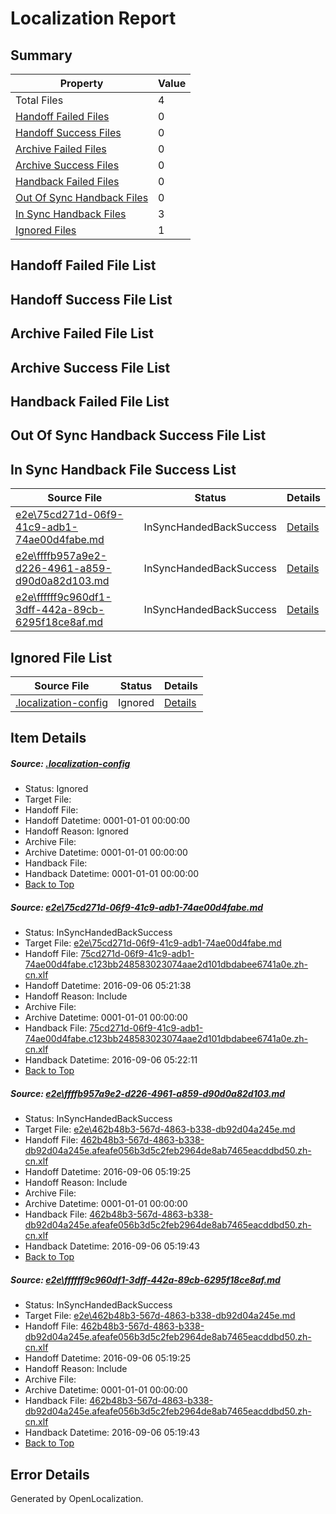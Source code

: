 # <a name='report-top'></a> Localization Report

## Summary
 Property | Value 
 -------- | ----- 
 Total Files | 4
[ Handoff Failed Files ](#handoff-failed-list)| 0
[ Handoff Success Files ](#handoff-success-list)| 0
[ Archive Failed Files ](#archive-failed-list)| 0
[ Archive Success Files ](#archive-success-list)| 0
[ Handback Failed Files ](#handback-failed-list)| 0
[ Out Of Sync Handback Files ](#outofsync-handback-success-list)| 0
[ In Sync Handback Files ](#insync-handback-success-list)| 3
[ Ignored Files ](#ignored-list)| 1

## <a name='handoff-failed-list'></a> Handoff Failed File List

## <a name='handoff-success-list'></a> Handoff Success File List

## <a name='archive-failed-list'></a> Archive Failed File List

## <a name='archive-success-list'></a> Archive Success File List

## <a name='handback-failed-list'></a> Handback Failed File List

## <a name='outofsync-handback-success-list'></a> Out Of Sync Handback Success File List

## <a name='insync-handback-success-list'></a> In Sync Handback File Success List
 Source File | Status | Details 
 ----------- | ------ | ------- 
 [e2e\75cd271d-06f9-41c9-adb1-74ae00d4fabe.md](https://github.com/OpenLocalizationTestOrg/ol-test0/blob/26f637689b253af5ea9cd03841e9166ded2ee4b3/e2e/75cd271d-06f9-41c9-adb1-74ae00d4fabe.md) | InSyncHandedBackSuccess | [Details](#59ba85dc3551e8192514f44fdaae855e7fb40edd1)
 [e2e\ffffb957a9e2-d226-4961-a859-d90d0a82d103.md](https://github.com/OpenLocalizationTestOrg/ol-test0/blob/605c39174179330d95862132aa9635ca6ac3226f/e2e/ffffb957a9e2-d226-4961-a859-d90d0a82d103.md) | InSyncHandedBackSuccess | [Details](#59300468a66ff37896c1f153903e7ff69d763bef2)
 [e2e\ffffff9c960df1-3dff-442a-89cb-6295f18ce8af.md](https://github.com/OpenLocalizationTestOrg/ol-test0/blob/26f637689b253af5ea9cd03841e9166ded2ee4b3/e2e/ffffff9c960df1-3dff-442a-89cb-6295f18ce8af.md) | InSyncHandedBackSuccess | [Details](#59300468a66ff37896c1f153903e7ff69d763bef3)

## <a name='ignored-list'></a> Ignored File List
 Source File | Status | Details 
 ----------- | ------ | ------- 
 [.localization-config](https://github.com/OpenLocalizationTestOrg/ol-test0/blob/26f637689b253af5ea9cd03841e9166ded2ee4b3/.localization-config) | Ignored | [Details](#3d4f252ac210baf56311d7e97dcc2db10974dbd20)

## Item Details
##### <a name='3d4f252ac210baf56311d7e97dcc2db10974dbd20'></a> Source: [.localization-config](https://github.com/OpenLocalizationTestOrg/ol-test0/blob/26f637689b253af5ea9cd03841e9166ded2ee4b3/.localization-config)
* Status: Ignored
* Target File: 
* Handoff File: 
* Handoff Datetime: 0001-01-01 00:00:00
* Handoff Reason: Ignored
* Archive File: 
* Archive Datetime: 0001-01-01 00:00:00
* Handback File: 
* Handback Datetime: 0001-01-01 00:00:00
* [Back to Top](#report-top)

##### <a name='59ba85dc3551e8192514f44fdaae855e7fb40edd1'></a> Source: [e2e\75cd271d-06f9-41c9-adb1-74ae00d4fabe.md](https://github.com/OpenLocalizationTestOrg/ol-test0/blob/26f637689b253af5ea9cd03841e9166ded2ee4b3/e2e/75cd271d-06f9-41c9-adb1-74ae00d4fabe.md)
* Status: InSyncHandedBackSuccess
* Target File: [e2e\75cd271d-06f9-41c9-adb1-74ae00d4fabe.md](https://github.com/OpenLocalizationTestOrg/ol-test0-zhcn/blob/86efa92fd8fbb0f517e2034bbecdd1c9a9f44149/e2e/75cd271d-06f9-41c9-adb1-74ae00d4fabe.md)
* Handoff File: [75cd271d-06f9-41c9-adb1-74ae00d4fabe.c123bb248583023074aae2d101dbdabee6741a0e.zh-cn.xlf](https://github.com/OpenLocalizationTestOrg/ol-test0-handoff/blob/5ec595d984ac36eab72196358a2028cc74b61174/ol-handoff/OpenLocalizationTestOrg/ol-test0-zhcn/ci/ht/75cd271d-06f9-41c9-adb1-74ae00d4fabe.c123bb248583023074aae2d101dbdabee6741a0e.zh-cn.xlf)
* Handoff Datetime: 2016-09-06 05:21:38
* Handoff Reason: Include
* Archive File: 
* Archive Datetime: 0001-01-01 00:00:00
* Handback File: [75cd271d-06f9-41c9-adb1-74ae00d4fabe.c123bb248583023074aae2d101dbdabee6741a0e.zh-cn.xlf](https://github.com/OpenLocalizationTestOrg/ol-test0-handback/blob/5fb950022eda84944dd5f7a93e2d7d79daecf500/ol-handback/OpenLocalizationTestOrg/ol-test0-zhcn/ci/ht/75cd271d-06f9-41c9-adb1-74ae00d4fabe.c123bb248583023074aae2d101dbdabee6741a0e.zh-cn.xlf)
* Handback Datetime: 2016-09-06 05:22:11
* [Back to Top](#report-top)

##### <a name='59300468a66ff37896c1f153903e7ff69d763bef2'></a> Source: [e2e\ffffb957a9e2-d226-4961-a859-d90d0a82d103.md](https://github.com/OpenLocalizationTestOrg/ol-test0/blob/605c39174179330d95862132aa9635ca6ac3226f/e2e/ffffb957a9e2-d226-4961-a859-d90d0a82d103.md)
* Status: InSyncHandedBackSuccess
* Target File: [e2e\462b48b3-567d-4863-b338-db92d04a245e.md](https://github.com/OpenLocalizationTestOrg/ol-test0-zhcn/blob/4be724d0fdefd8950e35f7ea3f513856f6320f15/e2e/462b48b3-567d-4863-b338-db92d04a245e.md)
* Handoff File: [462b48b3-567d-4863-b338-db92d04a245e.afeafe056b3d5c2feb2964de8ab7465eacddbd50.zh-cn.xlf](https://github.com/OpenLocalizationTestOrg/ol-test0-handoff/blob/e78e297b58e0ae407beaeec17e806f9e8e281e6b/ol-handoff/OpenLocalizationTestOrg/ol-test0-zhcn/ci/ht/462b48b3-567d-4863-b338-db92d04a245e.afeafe056b3d5c2feb2964de8ab7465eacddbd50.zh-cn.xlf)
* Handoff Datetime: 2016-09-06 05:19:25
* Handoff Reason: Include
* Archive File: 
* Archive Datetime: 0001-01-01 00:00:00
* Handback File: [462b48b3-567d-4863-b338-db92d04a245e.afeafe056b3d5c2feb2964de8ab7465eacddbd50.zh-cn.xlf](https://github.com/OpenLocalizationTestOrg/ol-test0-handback/blob/e899772971cf489d6aa10d2d8a50018a88c9133e/ol-handback/OpenLocalizationTestOrg/ol-test0-zhcn/ci/ht/462b48b3-567d-4863-b338-db92d04a245e.afeafe056b3d5c2feb2964de8ab7465eacddbd50.zh-cn.xlf)
* Handback Datetime: 2016-09-06 05:19:43
* [Back to Top](#report-top)

##### <a name='59300468a66ff37896c1f153903e7ff69d763bef3'></a> Source: [e2e\ffffff9c960df1-3dff-442a-89cb-6295f18ce8af.md](https://github.com/OpenLocalizationTestOrg/ol-test0/blob/26f637689b253af5ea9cd03841e9166ded2ee4b3/e2e/ffffff9c960df1-3dff-442a-89cb-6295f18ce8af.md)
* Status: InSyncHandedBackSuccess
* Target File: [e2e\462b48b3-567d-4863-b338-db92d04a245e.md](https://github.com/OpenLocalizationTestOrg/ol-test0-zhcn/blob/4be724d0fdefd8950e35f7ea3f513856f6320f15/e2e/462b48b3-567d-4863-b338-db92d04a245e.md)
* Handoff File: [462b48b3-567d-4863-b338-db92d04a245e.afeafe056b3d5c2feb2964de8ab7465eacddbd50.zh-cn.xlf](https://github.com/OpenLocalizationTestOrg/ol-test0-handoff/blob/e78e297b58e0ae407beaeec17e806f9e8e281e6b/ol-handoff/OpenLocalizationTestOrg/ol-test0-zhcn/ci/ht/462b48b3-567d-4863-b338-db92d04a245e.afeafe056b3d5c2feb2964de8ab7465eacddbd50.zh-cn.xlf)
* Handoff Datetime: 2016-09-06 05:19:25
* Handoff Reason: Include
* Archive File: 
* Archive Datetime: 0001-01-01 00:00:00
* Handback File: [462b48b3-567d-4863-b338-db92d04a245e.afeafe056b3d5c2feb2964de8ab7465eacddbd50.zh-cn.xlf](https://github.com/OpenLocalizationTestOrg/ol-test0-handback/blob/e899772971cf489d6aa10d2d8a50018a88c9133e/ol-handback/OpenLocalizationTestOrg/ol-test0-zhcn/ci/ht/462b48b3-567d-4863-b338-db92d04a245e.afeafe056b3d5c2feb2964de8ab7465eacddbd50.zh-cn.xlf)
* Handback Datetime: 2016-09-06 05:19:43
* [Back to Top](#report-top)


## Error Details

Generated by OpenLocalization.
